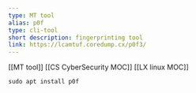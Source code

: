 ```yaml
---
type: MT tool
alias: p0f
type: cli-tool
short description: fingerprinting tool
link: https://lcamtuf.coredump.cx/p0f3/
---
```


[[MT tool]]
[[CS CyberSecurity MOC]]
[[LX linux MOC]]

`sudo apt install p0f`